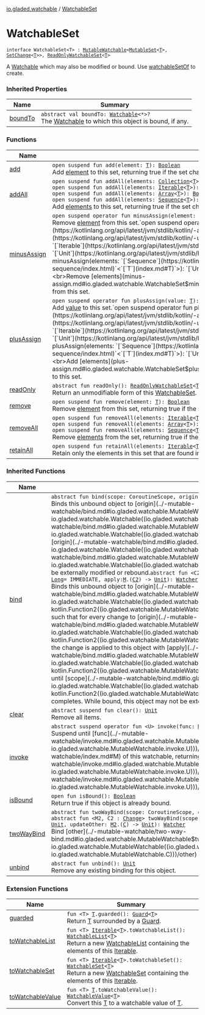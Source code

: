 [io.gladed.watchable](../index.md) / [WatchableSet](./index.md)

# WatchableSet

`interface WatchableSet<T> : `[`MutableWatchable`](../-mutable-watchable/index.md)`<`[`MutableSet`](https://kotlinlang.org/api/latest/jvm/stdlib/kotlin.collections/-mutable-set/index.html)`<`[`T`](index.md#T)`>, `[`SetChange`](../-set-change/index.md)`<`[`T`](index.md#T)`>>, `[`ReadOnlyWatchableSet`](../-read-only-watchable-set.md)`<`[`T`](index.md#T)`>`

A [Watchable](https://kotlinlang.org/api/latest/jvm/stdlib/kotlin.collections/-set/index.html) which may also be modified or bound. Use [watchableSetOf](../watchable-set-of.md) to create.

### Inherited Properties

| Name | Summary |
|---|---|
| [boundTo](../-mutable-watchable/bound-to.md) | `abstract val boundTo: `[`Watchable`](../-watchable/index.md)`<*>?`<br>The [Watchable](../-watchable/index.md) to which this object is bound, if any. |

### Functions

| Name | Summary |
|---|---|
| [add](add.md) | `open suspend fun add(element: `[`T`](index.md#T)`): `[`Boolean`](https://kotlinlang.org/api/latest/jvm/stdlib/kotlin/-boolean/index.html)<br>Add [element](add.md#io.gladed.watchable.WatchableSet$add(io.gladed.watchable.WatchableSet.T)/element) to this set, returning true if the set changed. |
| [addAll](add-all.md) | `open suspend fun addAll(elements: `[`Collection`](https://kotlinlang.org/api/latest/jvm/stdlib/kotlin.collections/-collection/index.html)`<`[`T`](index.md#T)`>): `[`Boolean`](https://kotlinlang.org/api/latest/jvm/stdlib/kotlin/-boolean/index.html)<br>`open suspend fun addAll(elements: `[`Iterable`](https://kotlinlang.org/api/latest/jvm/stdlib/kotlin.collections/-iterable/index.html)`<`[`T`](index.md#T)`>): `[`Boolean`](https://kotlinlang.org/api/latest/jvm/stdlib/kotlin/-boolean/index.html)<br>`open suspend fun addAll(elements: `[`Array`](https://kotlinlang.org/api/latest/jvm/stdlib/kotlin/-array/index.html)`<`[`T`](index.md#T)`>): `[`Boolean`](https://kotlinlang.org/api/latest/jvm/stdlib/kotlin/-boolean/index.html)<br>`open suspend fun addAll(elements: `[`Sequence`](https://kotlinlang.org/api/latest/jvm/stdlib/kotlin.sequences/-sequence/index.html)`<`[`T`](index.md#T)`>): `[`Boolean`](https://kotlinlang.org/api/latest/jvm/stdlib/kotlin/-boolean/index.html)<br>Add [elements](add-all.md#io.gladed.watchable.WatchableSet$addAll(kotlin.collections.Collection((io.gladed.watchable.WatchableSet.T)))/elements) to this set, returning true if the set changed. |
| [minusAssign](minus-assign.md) | `open suspend operator fun minusAssign(element: `[`T`](index.md#T)`): `[`Unit`](https://kotlinlang.org/api/latest/jvm/stdlib/kotlin/-unit/index.html)<br>Remove [element](minus-assign.md#io.gladed.watchable.WatchableSet$minusAssign(io.gladed.watchable.WatchableSet.T)/element) from this set.`open suspend operator fun minusAssign(elements: `[`Array`](https://kotlinlang.org/api/latest/jvm/stdlib/kotlin/-array/index.html)`<`[`T`](index.md#T)`>): `[`Unit`](https://kotlinlang.org/api/latest/jvm/stdlib/kotlin/-unit/index.html)<br>`open suspend operator fun minusAssign(elements: `[`Iterable`](https://kotlinlang.org/api/latest/jvm/stdlib/kotlin.collections/-iterable/index.html)`<`[`T`](index.md#T)`>): `[`Unit`](https://kotlinlang.org/api/latest/jvm/stdlib/kotlin/-unit/index.html)<br>`open suspend operator fun minusAssign(elements: `[`Sequence`](https://kotlinlang.org/api/latest/jvm/stdlib/kotlin.sequences/-sequence/index.html)`<`[`T`](index.md#T)`>): `[`Unit`](https://kotlinlang.org/api/latest/jvm/stdlib/kotlin/-unit/index.html)<br>Remove [elements](minus-assign.md#io.gladed.watchable.WatchableSet$minusAssign(kotlin.Array((io.gladed.watchable.WatchableSet.T)))/elements) from this set. |
| [plusAssign](plus-assign.md) | `open suspend operator fun plusAssign(value: `[`T`](index.md#T)`): `[`Unit`](https://kotlinlang.org/api/latest/jvm/stdlib/kotlin/-unit/index.html)<br>Add [value](plus-assign.md#io.gladed.watchable.WatchableSet$plusAssign(io.gladed.watchable.WatchableSet.T)/value) to this set.`open suspend operator fun plusAssign(elements: `[`Array`](https://kotlinlang.org/api/latest/jvm/stdlib/kotlin/-array/index.html)`<`[`T`](index.md#T)`>): `[`Unit`](https://kotlinlang.org/api/latest/jvm/stdlib/kotlin/-unit/index.html)<br>`open suspend operator fun plusAssign(elements: `[`Iterable`](https://kotlinlang.org/api/latest/jvm/stdlib/kotlin.collections/-iterable/index.html)`<`[`T`](index.md#T)`>): `[`Unit`](https://kotlinlang.org/api/latest/jvm/stdlib/kotlin/-unit/index.html)<br>`open suspend operator fun plusAssign(elements: `[`Sequence`](https://kotlinlang.org/api/latest/jvm/stdlib/kotlin.sequences/-sequence/index.html)`<`[`T`](index.md#T)`>): `[`Unit`](https://kotlinlang.org/api/latest/jvm/stdlib/kotlin/-unit/index.html)<br>Add [elements](plus-assign.md#io.gladed.watchable.WatchableSet$plusAssign(kotlin.Array((io.gladed.watchable.WatchableSet.T)))/elements) to this set. |
| [readOnly](read-only.md) | `abstract fun readOnly(): `[`ReadOnlyWatchableSet`](../-read-only-watchable-set.md)`<`[`T`](index.md#T)`>`<br>Return an unmodifiable form of this [WatchableSet](./index.md). |
| [remove](remove.md) | `open suspend fun remove(element: `[`T`](index.md#T)`): `[`Boolean`](https://kotlinlang.org/api/latest/jvm/stdlib/kotlin/-boolean/index.html)<br>Remove [element](remove.md#io.gladed.watchable.WatchableSet$remove(io.gladed.watchable.WatchableSet.T)/element) from this set, returning true if the set changed. |
| [removeAll](remove-all.md) | `open suspend fun removeAll(elements: `[`Iterable`](https://kotlinlang.org/api/latest/jvm/stdlib/kotlin.collections/-iterable/index.html)`<`[`T`](index.md#T)`>): `[`Boolean`](https://kotlinlang.org/api/latest/jvm/stdlib/kotlin/-boolean/index.html)<br>`open suspend fun removeAll(elements: `[`Array`](https://kotlinlang.org/api/latest/jvm/stdlib/kotlin/-array/index.html)`<`[`T`](index.md#T)`>): `[`Boolean`](https://kotlinlang.org/api/latest/jvm/stdlib/kotlin/-boolean/index.html)<br>`open suspend fun removeAll(elements: `[`Sequence`](https://kotlinlang.org/api/latest/jvm/stdlib/kotlin.sequences/-sequence/index.html)`<`[`T`](index.md#T)`>): `[`Boolean`](https://kotlinlang.org/api/latest/jvm/stdlib/kotlin/-boolean/index.html)<br>Remove [elements](remove-all.md#io.gladed.watchable.WatchableSet$removeAll(kotlin.collections.Iterable((io.gladed.watchable.WatchableSet.T)))/elements) from the set, returning true if the set changed. |
| [retainAll](retain-all.md) | `open suspend fun retainAll(elements: `[`Iterable`](https://kotlinlang.org/api/latest/jvm/stdlib/kotlin.collections/-iterable/index.html)`<`[`T`](index.md#T)`>): `[`Boolean`](https://kotlinlang.org/api/latest/jvm/stdlib/kotlin/-boolean/index.html)<br>Retain only the elements in this set that are found in [elements](retain-all.md#io.gladed.watchable.WatchableSet$retainAll(kotlin.collections.Iterable((io.gladed.watchable.WatchableSet.T)))/elements), returning true if the set changed. |

### Inherited Functions

| Name | Summary |
|---|---|
| [bind](../-mutable-watchable/bind.md) | `abstract fun bind(scope: CoroutineScope, origin: `[`Watchable`](../-watchable/index.md)`<`[`C`](../-mutable-watchable/index.md#C)`>): `[`Watcher`](../-watcher/index.md)<br>Binds this unbound object to [origin](../-mutable-watchable/bind.md#io.gladed.watchable.MutableWatchable$bind(kotlinx.coroutines.CoroutineScope, io.gladed.watchable.Watchable((io.gladed.watchable.MutableWatchable.C)))/origin), such that when [origin](../-mutable-watchable/bind.md#io.gladed.watchable.MutableWatchable$bind(kotlinx.coroutines.CoroutineScope, io.gladed.watchable.Watchable((io.gladed.watchable.MutableWatchable.C)))/origin) changes, this object is updated to match [origin](../-mutable-watchable/bind.md#io.gladed.watchable.MutableWatchable$bind(kotlinx.coroutines.CoroutineScope, io.gladed.watchable.Watchable((io.gladed.watchable.MutableWatchable.C)))/origin) exactly, until [scope](../-mutable-watchable/bind.md#io.gladed.watchable.MutableWatchable$bind(kotlinx.coroutines.CoroutineScope, io.gladed.watchable.Watchable((io.gladed.watchable.MutableWatchable.C)))/scope) completes. While bound, this object may not be externally modified or rebound.`abstract fun <C2 : `[`Change`](../-change/index.md)`> bind(scope: CoroutineScope, origin: `[`Watchable`](../-watchable/index.md)`<`[`C2`](../-mutable-watchable/bind.md#C2)`>, period: `[`Long`](https://kotlinlang.org/api/latest/jvm/stdlib/kotlin/-long/index.html)` = IMMEDIATE, apply: `[`M`](../-mutable-watchable/index.md#M)`.(`[`C2`](../-mutable-watchable/bind.md#C2)`) -> `[`Unit`](https://kotlinlang.org/api/latest/jvm/stdlib/kotlin/-unit/index.html)`): `[`Watcher`](../-watcher/index.md)<br>Binds this unbound object to [origin](../-mutable-watchable/bind.md#io.gladed.watchable.MutableWatchable$bind(kotlinx.coroutines.CoroutineScope, io.gladed.watchable.Watchable((io.gladed.watchable.MutableWatchable.bind.C2)), kotlin.Long, kotlin.Function2((io.gladed.watchable.MutableWatchable.M, io.gladed.watchable.MutableWatchable.bind.C2, kotlin.Unit)))/origin), such that for every change to [origin](../-mutable-watchable/bind.md#io.gladed.watchable.MutableWatchable$bind(kotlinx.coroutines.CoroutineScope, io.gladed.watchable.Watchable((io.gladed.watchable.MutableWatchable.bind.C2)), kotlin.Long, kotlin.Function2((io.gladed.watchable.MutableWatchable.M, io.gladed.watchable.MutableWatchable.bind.C2, kotlin.Unit)))/origin), the change is applied to this object with [apply](../-mutable-watchable/bind.md#io.gladed.watchable.MutableWatchable$bind(kotlinx.coroutines.CoroutineScope, io.gladed.watchable.Watchable((io.gladed.watchable.MutableWatchable.bind.C2)), kotlin.Long, kotlin.Function2((io.gladed.watchable.MutableWatchable.M, io.gladed.watchable.MutableWatchable.bind.C2, kotlin.Unit)))/apply), until [scope](../-mutable-watchable/bind.md#io.gladed.watchable.MutableWatchable$bind(kotlinx.coroutines.CoroutineScope, io.gladed.watchable.Watchable((io.gladed.watchable.MutableWatchable.bind.C2)), kotlin.Long, kotlin.Function2((io.gladed.watchable.MutableWatchable.M, io.gladed.watchable.MutableWatchable.bind.C2, kotlin.Unit)))/scope) completes. While bound, this object may not be externally modified or rebound. |
| [clear](../-mutable-watchable/clear.md) | `abstract suspend fun clear(): `[`Unit`](https://kotlinlang.org/api/latest/jvm/stdlib/kotlin/-unit/index.html)<br>Remove all items. |
| [invoke](../-mutable-watchable/invoke.md) | `abstract suspend operator fun <U> invoke(func: `[`M`](../-mutable-watchable/index.md#M)`.() -> `[`U`](../-mutable-watchable/invoke.md#U)`): `[`U`](../-mutable-watchable/invoke.md#U)<br>Suspend until [func](../-mutable-watchable/invoke.md#io.gladed.watchable.MutableWatchable$invoke(kotlin.Function1((io.gladed.watchable.MutableWatchable.M, io.gladed.watchable.MutableWatchable.invoke.U)))/func) can safely execute on the mutable form [M](../-mutable-watchable/index.md#M) of this watchable, returning [func](../-mutable-watchable/invoke.md#io.gladed.watchable.MutableWatchable$invoke(kotlin.Function1((io.gladed.watchable.MutableWatchable.M, io.gladed.watchable.MutableWatchable.invoke.U)))/func)'s result. [func](../-mutable-watchable/invoke.md#io.gladed.watchable.MutableWatchable$invoke(kotlin.Function1((io.gladed.watchable.MutableWatchable.M, io.gladed.watchable.MutableWatchable.invoke.U)))/func) must not block or return the mutable form outside of this routine. |
| [isBound](../-mutable-watchable/is-bound.md) | `open fun isBound(): `[`Boolean`](https://kotlinlang.org/api/latest/jvm/stdlib/kotlin/-boolean/index.html)<br>Return true if this object is already bound. |
| [twoWayBind](../-mutable-watchable/two-way-bind.md) | `abstract fun twoWayBind(scope: CoroutineScope, other: `[`MutableWatchable`](../-mutable-watchable/index.md)`<`[`M`](../-mutable-watchable/index.md#M)`, `[`C`](../-mutable-watchable/index.md#C)`>): `[`Watcher`](../-watcher/index.md)<br>`abstract fun <M2, C2 : `[`Change`](../-change/index.md)`> twoWayBind(scope: CoroutineScope, other: `[`MutableWatchable`](../-mutable-watchable/index.md)`<`[`M2`](../-mutable-watchable/two-way-bind.md#M2)`, `[`C2`](../-mutable-watchable/two-way-bind.md#C2)`>, update: `[`M`](../-mutable-watchable/index.md#M)`.(`[`C2`](../-mutable-watchable/two-way-bind.md#C2)`) -> `[`Unit`](https://kotlinlang.org/api/latest/jvm/stdlib/kotlin/-unit/index.html)`, updateOther: `[`M2`](../-mutable-watchable/two-way-bind.md#M2)`.(`[`C`](../-mutable-watchable/index.md#C)`) -> `[`Unit`](https://kotlinlang.org/api/latest/jvm/stdlib/kotlin/-unit/index.html)`): `[`Watcher`](../-watcher/index.md)<br>Bind [other](../-mutable-watchable/two-way-bind.md#io.gladed.watchable.MutableWatchable$twoWayBind(kotlinx.coroutines.CoroutineScope, io.gladed.watchable.MutableWatchable((io.gladed.watchable.MutableWatchable.M, io.gladed.watchable.MutableWatchable.C)))/other) to this so that any change in either object is reflected in the other. |
| [unbind](../-mutable-watchable/unbind.md) | `abstract fun unbind(): `[`Unit`](https://kotlinlang.org/api/latest/jvm/stdlib/kotlin/-unit/index.html)<br>Remove any existing binding for this object. |

### Extension Functions

| Name | Summary |
|---|---|
| [guarded](../../io.gladed.watchable.util/guarded.md) | `fun <T> `[`T`](../../io.gladed.watchable.util/guarded.md#T)`.guarded(): `[`Guard`](../../io.gladed.watchable.util/-guard/index.md)`<`[`T`](../../io.gladed.watchable.util/guarded.md#T)`>`<br>Return [T](../../io.gladed.watchable.util/guarded.md#T) surrounded by a [Guard](../../io.gladed.watchable.util/-guard/index.md). |
| [toWatchableList](../kotlin.collections.-iterable/to-watchable-list.md) | `fun <T> `[`Iterable`](https://kotlinlang.org/api/latest/jvm/stdlib/kotlin.collections/-iterable/index.html)`<`[`T`](../kotlin.collections.-iterable/to-watchable-list.md#T)`>.toWatchableList(): `[`WatchableList`](../-watchable-list/index.md)`<`[`T`](../kotlin.collections.-iterable/to-watchable-list.md#T)`>`<br>Return a new [WatchableList](../-watchable-list/index.md) containing the elements of this [Iterable](https://kotlinlang.org/api/latest/jvm/stdlib/kotlin.collections/-iterable/index.html). |
| [toWatchableSet](../kotlin.collections.-iterable/to-watchable-set.md) | `fun <T> `[`Iterable`](https://kotlinlang.org/api/latest/jvm/stdlib/kotlin.collections/-iterable/index.html)`<`[`T`](../kotlin.collections.-iterable/to-watchable-set.md#T)`>.toWatchableSet(): `[`WatchableSet`](./index.md)`<`[`T`](../kotlin.collections.-iterable/to-watchable-set.md#T)`>`<br>Return a new [WatchableSet](./index.md) containing the elements of this [Iterable](https://kotlinlang.org/api/latest/jvm/stdlib/kotlin.collections/-iterable/index.html). |
| [toWatchableValue](../to-watchable-value.md) | `fun <T> `[`T`](../to-watchable-value.md#T)`.toWatchableValue(): `[`WatchableValue`](../-watchable-value/index.md)`<`[`T`](../to-watchable-value.md#T)`>`<br>Convert this [T](../to-watchable-value.md#T) to a watchable value of [T](../to-watchable-value.md#T). |
